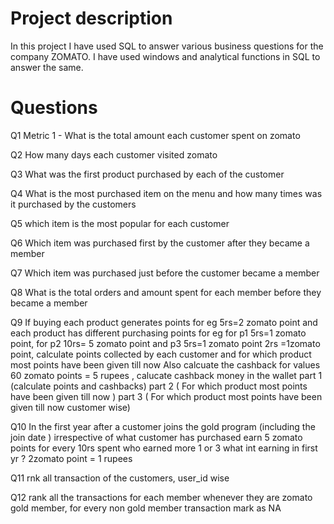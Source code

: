 <h1>Project description</h1>

In this project I have used SQL to answer various business questions for the company ZOMATO. I have used windows and analytical functions in SQL to answer the same.

<h1>Questions</h1>

Q1 Metric 1 - What is the total amount each customer spent on zomato

Q2 How many days each customer visited zomato

Q3 What was the first product purchased by each of the customer

Q4 What is the most purchased item on the menu and how many times was it purchased by the customers

Q5 which item is the most popular for each customer

Q6 Which item was purchased first by the customer after they became a member

Q7 Which item was purchased just before the customer became a member

Q8 What is the total orders and amount spent for each member before they became a member

Q9 If buying each product generates points for eg 5rs=2 zomato point  and each product has different purchasing points for eg for p1 5rs=1 zomato point, for p2 10rs= 5 zomato point and p3 5rs=1 zomato point  2rs =1zomato point, calculate points collected by each customer and for 
which product most points have been given till now Also calcuate the cashback for values 60 zomato points = 5 rupees , calucate cashback money in the wallet
part 1 (calculate points and cashbacks)
part 2 ( For which product most points have been given till now )
part 3 ( For which product most points have been given till now customer wise)

Q10  In the first year after a customer joins the gold program (including the join date ) irrespective of what customer has purchased earn 5 zomato points for every 10rs spent who earned  more 1 or 3 what int earning in first yr ? 2zomato point = 1 rupees

Q11   rnk all transaction of the customers, user_id wise

Q12 rank all the transactions for each member whenever they are zomato gold member, for every non gold member transaction mark as NA

